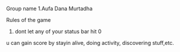 Group name
1.Aufa Dana Murtadha

Rules of the game
1. dont let any of your status bar hit 0

u can gain score by stayin alive, doing activity, discovering stuff,etc.
